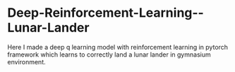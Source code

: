 # Deep-Reinforcement-Learning--Lunar-Lander
Here I  made a deep q learning model with reinforcement learning in pytorch framework which learns to correctly land a lunar lander in gymnasium environment.
